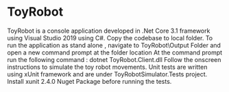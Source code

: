 # ToyRobot

ToyRobot is a console application developed in .Net Core 3.1 framework using Visual Studio 2019 using C#.
Copy the codebase to local folder.
To run the application as stand alone , navigate to ToyRobot\Output Folder and open a new command prompt at the folder location
At the command prompt run the following command : dotnet ToyRobot.Client.dll
Follow the onscreen instructions to simulate the toy robot movements.
Unit tests are written using xUnit framework and are under ToyRobotSimulator.Tests project. Install xunit 2.4.0 Nuget Package before running the tests.
